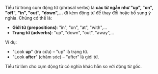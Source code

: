 
Tiểu từ trong cụm động từ (phrasal verbs) là **các từ ngắn như "up", "on", "off", "in", "out", "down",...** đi kèm động từ để thay đổi hoặc bổ sung ý nghĩa. Chúng có thể là:

- **Giới từ (prepositions)**: "in", "on", "at", "with",...
- **Trạng từ (adverbs)**: "up", "down", "out", "away",...

Ví dụ:
- "Look **up**" (tra cứu) – "up" là trạng từ.
- "Look **after**" (chăm sóc) – "after" là giới từ.

Tiểu từ làm cho cụm động từ có nghĩa khác hẳn so với động từ gốc. 
